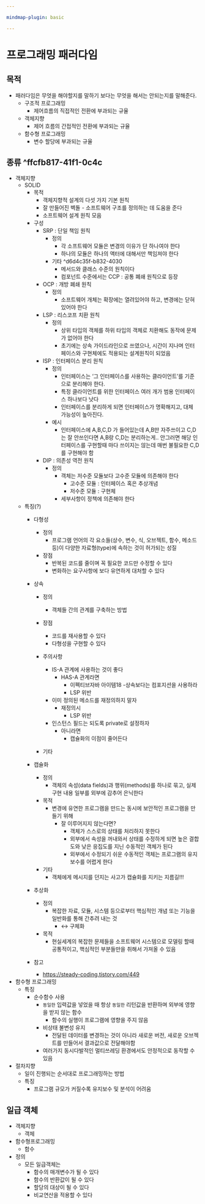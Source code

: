 ```yaml
---

mindmap-plugin: basic

---
```


# 프로그래밍 패러다임

## 목적
- 패러다임은 무엇을 해야할지를 말하기 보다는 무엇을 해서는 안되는지를 말해준다.
   - 구조적 프로그래밍
      - 제어흐름의 직접적인 전환에 부과되는 규율
   - 객체지향
      - 제어 흐름의 간접적인 전환에 부과되는 규율
   - 함수형 프로그래밍
      - 변수 할당에 부과되는 규율

## 종류 ^ffcfb817-41f1-0c4c
- 객체지향
   - SOLID
      - 목적
         - 객체지향적 설계의 다섯 가지 기본 원칙
         - 잘 만들어진 벽돌 - 소프트웨어 구조를 정의하는 데 도움을 준다
         - 소프트웨어 설계 원칙 모음
      - 구성
         - SRP : 단일 책임 원칙
            - 정의
               - 각 소프트웨어 모듈은 변경의 이유가 단 하나여야 한다
               - 하나의 모듈은 하나의 액터에 대해서만 책임져야 한다
            - 기타 ^d6d4c35f-b832-4030
               - 메서드와 클래스 수준의 원칙이다
               - 컴포넌트 수준에서는 CCP : 공통 폐쇄 원칙으로 등장
         - OCP : 개방 폐쇄 원칙
            - 정의
               - 소프트웨어 개체는 확장에는 열려있어야 하고, 변경에는 닫혀 있어야 한다
         - LSP : 리스코프 치환 원칙
            - 정의
               - 상위 타입의 객체를 하위 타입의 객체로 치환해도 동작에 문제가 없어야 한다
               - 초기에는 상속 가이드라인으로 쓰였으나, 시간이 지나며 인터페이스와 구현체에도 적용되는 설계원칙이 되었음
         - ISP : 인터페이스 분리 원칙
            - 정의
               - 인터페이스는 ‘그 인터페이스를 사용하는 클라이언트’를 기준으로 분리해야 한다.
               - 특정 클라이언트를 위한 인터페이스 여러 개가 범용 인터페이스 하나보다 낫다
               - 인터페이스를 분리하게 되면 인터페이스가 명확해지고, 대체 가능성이 높아진다.
            - 예시
               - 인터페이스에 A,B,C,D 가 들어있는데 A,B만 자주쓰이고 C,D는 잘 안쓰인다면 A,B랑 C,D는 분리하는게.. 안그러면 해당 인터페이스를 구현할때 마다 쓰이지는 않는데 매번 불필요한 C,D를 구현해야 함
         - DIP : 의존성 역전 원칙
            - 정의
               - 객체는 저수준 모듈보다 고수준 모듈에 의존해야 한다
                  - 고수준 모듈 : 인터페이스 혹은 추상개념
                  - 저수준 모듈 : 구현체
               - 세부사항이 정책에 의존해야 한다
   - 특징(?)
      - 다형성
         - 정의
            - 프로그램 언어의 각 요소들(상수, 변수, 식, 오브젝트, 함수, 메소드 등)이 다양한 자료형(type)에 속하는 것이 허가되는 성질
         - 장점
            - 반복된 코드를 줄이며 꼭 필요한 코드만 수정할 수 있다
            - 변화하는 요구사항에 보다 유연하게 대처할 수 있다
      - 상속
         - 정의
            - 객체들 간의 관계를 구축하는 방법
         - 장점
            - 코드를 재사용할 수 있다
            - 다형성을 구현할 수 있다

         - 주의사항
            - IS-A 관계에 사용하는 것이 좋다
               - HAS-A 관계라면
                  - 이펙티브자바 아이템18 -상속보다는 컴포지션을 사용하라
                  - LSP 위반
            - 이미 정의된 메소드를 재정의하지 말자
               - 재정의시
                  - LSP 위반
            - 인스턴스 필드는 되도록 private로 설정하자
               - 아니라면
                  - 캡슐화의 이점이 줄어든다
         - 기타
      - 캡슐화
         - 정의
            - 객체의 속성(data fields)과 행위(methods)를 하나로 묶고, 실제 구현 내용 일부를 외부에 감추어 은닉한다
         - 목적
            - 변경에 유연한 프로그램을 만드는 동시에 보안적인 프로그램을 만들기 위해
               - 잘 이루어지지 않는다면?
                  - 객체가 스스로의 상태를 처리하지 못한다
                  - 외부에서 속성을 꺼내와서 상태를 수정하게 되면 높은 결합도와 낮은 응집도를 지닌 수동적인 객체가 된다
                  - 외부에서 수정되기 쉬운 수동적인 객체는 프로그램의 유지 보수를 어렵게 한다
         - 기타
            - 객체에게 메시지를 던지는 사고가 캡슐화를 지키는 지름길!!!
      - 추상화
         - 정의
            - 복잡한 자료, 모듈, 시스템 등으로부터 핵심적인 개념 또는 기능을 일반화를 통해 간추려 내는 것
               - ↔ 구체화
         - 목적
            - 현실세계의 복잡한 문제들을 소프트웨어 시스템으로 모델링 할때
               공통적이고, 핵심적인 부분들만을 취해서 가져올 수 있음

      - 참고
         - https://steady-coding.tistory.com/449
- 함수형 프로그래밍
   - 특징
      - 순수함수 사용
         - `동일한` 입력값을 넣었을 때 항상 `동일한` 리턴값을 반환하며 외부에 영향을 받지 않는 함수
            - 함수의 실행이 프로그램에 영향을 주지 않음
         - 비상태 불변성 유지
            - 전달된 데이터를 변경하는 것이 아니라 새로운 버전, 새로운 오브젝트를 만들어서 결과값으로 전달해야함
         - 여러가지 동시다발적인 멀티쓰레딩 환경에서도 안정적으로 동작할 수 있음
- 절차지향
   - 일이 진행되는 순서대로 프로그래밍하는 방법
   - 특징
      - 프로그램 규모가 커질수록 유지보수 및 분석이 어려움

## 일급 객체
- 객체지향
   - 객체
- 함수형프로그래밍
   - 함수
- 정의
   - 모든 일급객체는
      - 함수의 매개변수가 될 수 있다
      - 함수의 반환값이 될 수 있다
      - 할당의 대상이 될 수 있다
      - 비교연산을 적용할 수 있다